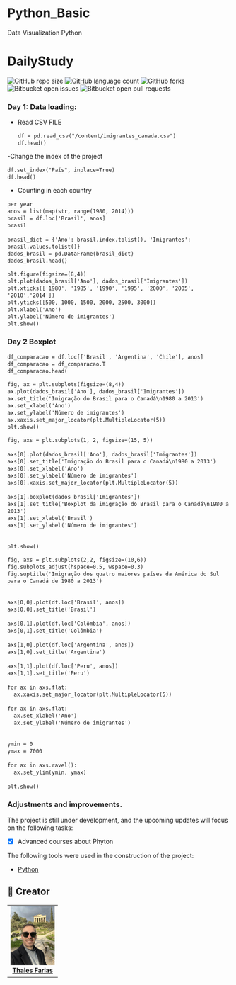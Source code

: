 # Python_Basic
Data Visualization Python


# DailyStudy

![GitHub repo size](https://img.shields.io/github/repo-size/iuricode/README-template?style=for-the-badge)
![GitHub language count](https://img.shields.io/github/languages/count/iuricode/README-template?style=for-the-badge)
![GitHub forks](https://img.shields.io/github/forks/iuricode/README-template?style=for-the-badge)
![Bitbucket open issues](https://img.shields.io/bitbucket/issues/iuricode/README-template?style=for-the-badge)
![Bitbucket open pull requests](https://img.shields.io/bitbucket/pr-raw/iuricode/README-template?style=for-the-badge)

### Day 1: Data loading:


- Read CSV FILE
  ```
  df = pd.read_csv("/content/imigrantes_canada.csv")
  df.head()
  ```
-Change the index of the project
```
df.set_index("País", inplace=True)
df.head()
```
- Counting in each country
```
per year
anos = list(map(str, range(1980, 2014)))
brasil = df.loc['Brasil', anos]
brasil

brasil_dict = {'Ano': brasil.index.tolist(), 'Imigrantes': brasil.values.tolist()}
dados_brasil = pd.DataFrame(brasil_dict)
dados_brasil.head()
```

```First graphic
plt.figure(figsize=(8,4))
plt.plot(dados_brasil['Ano'], dados_brasil['Imigrantes'])
plt.xticks(['1980', '1985', '1990', '1995', '2000', '2005', '2010','2014'])
plt.yticks([500, 1000, 1500, 2000, 2500, 3000])
plt.xlabel('Ano')
plt.ylabel('Número de imigrantes')
plt.show()

```

### Day 2 Boxplot

```Compare two countries
df_comparacao = df.loc[['Brasil', 'Argentina', 'Chile'], anos]
df_comparacao = df_comparacao.T
df_comparacao.head(
```

``` Create graphic
fig, ax = plt.subplots(figsize=(8,4))
ax.plot(dados_brasil['Ano'], dados_brasil['Imigrantes'])
ax.set_title('Imigração do Brasil para o Canadá\n1980 a 2013')
ax.set_xlabel('Ano')
ax.set_ylabel('Número de imigrantes')
ax.xaxis.set_major_locator(plt.MultipleLocator(5))
plt.show()
```
```boxplot
fig, axs = plt.subplots(1, 2, figsize=(15, 5))

axs[0].plot(dados_brasil['Ano'], dados_brasil['Imigrantes'])
axs[0].set_title('Imigração do Brasil para o Canadá\n1980 a 2013')
axs[0].set_xlabel('Ano')
axs[0].set_ylabel('Número de imigrantes')
axs[0].xaxis.set_major_locator(plt.MultipleLocator(5))

axs[1].boxplot(dados_brasil['Imigrantes'])
axs[1].set_title('Boxplot da imigração do Brasil para o Canadá\n1980 a 2013')
axs[1].set_xlabel('Brasil')
axs[1].set_ylabel('Número de imigrantes')


plt.show()
```

``` Subplots with 4 countries
fig, axs = plt.subplots(2,2, figsize=(10,6))
fig.subplots_adjust(hspace=0.5, wspace=0.3)
fig.suptitle('Imigração dos quatro maiores países da América do Sul para o Canadá de 1980 a 2013')


axs[0,0].plot(df.loc['Brasil', anos])
axs[0,0].set_title('Brasil')

axs[0,1].plot(df.loc['Colômbia', anos])
axs[0,1].set_title('Colômbia')

axs[1,0].plot(df.loc['Argentina', anos])
axs[1,0].set_title('Argentina')

axs[1,1].plot(df.loc['Peru', anos])
axs[1,1].set_title('Peru')

for ax in axs.flat:
  ax.xaxis.set_major_locator(plt.MultipleLocator(5))

for ax in axs.flat:
  ax.set_xlabel('Ano')
  ax.set_ylabel('Número de imigrantes')


ymin = 0
ymax = 7000

for ax in axs.ravel():
  ax.set_ylim(ymin, ymax)

plt.show()
```












### Adjustments and improvements.

The project is still under development, and the upcoming updates will focus on the following tasks:

- [x] Advanced courses about Phyton

The following tools were used in the construction of the project:

- [Python](<https://www.python.org/doc//>)



## 🤝 Creator

<table>
  <tr>
    <td align="center">
      <a href="#" title="Thales Farias">
        <img src="grecia.jpg" width="100" alt="Foto do Thales Farias no GitHub"/><br>
        <sub>
          <b><a href="https://www.linkedin.com/in/thalesfreirefarias/" target="_blank">Thales Farias</b>
        </sub>
      </a>
    </td>
  </tr>
</table>
